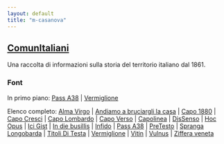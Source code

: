 ```yaml
---
layout: default
title: "m-casanova"
---
```


## [ComunItaliani](/ci)

Una raccolta di informazioni sulla storia del territorio italiano dal 1861.

### Font

In primo piano: [Pass A38](/Pass-A38) | [Vermiglione](/Vermiglione)

Elenco completo: [Alma Virgo](/AlmaVirgo) |
[Andiamo a bruciargli la casa](/AndiamoABruciargliLaCasa) |
[Capo 1880](/Capo1880) |
[Capo Cresci](/CapoCresci) |
[Capo Lombardo](/CapoLombardo) |
[Capo Verso](/CapoVerso) |
[Capolinea](/Capolinea) |
[DisSenso](/DisSenso) |
[Hoc Opus](/HocOpus) |
[Ici Gist](/IciGist) |
[In die busillis](/In-die-busillis) |
[Infido](/Infido) |
[Pass A38](/Pass-A38) |
[PreTesto](/PreTesto) |
[Spranga Longobarda](/SprangaLongobarda) |
[Titoli Di Testa](/titoliDiTesta) |
[Vermiglione](/Vermiglione) |
[Vitin](/Vitin) |
[Vulnus](/Vulnus) |
[Ziffera veneta](/Ziffera-veneta)

